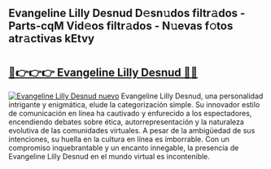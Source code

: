 ## Evangeline Lilly Desnud D𝚎sn𝚞dos filtr𝚊dos - Parts-cqM Vid𝚎os filtr𝚊dos - N𝚞evas f𝚘tos atr𝚊ctivas kEtvy

# <h2><a href="http://mb2pqna.tromn.icu/?c=Evangeline+Lilly+Desnud">🔗👉👉👉 Evangeline Lilly Desnud 🔗🔗</a></h2>

[![Evangeline Lilly Desnud nuevo](https://i.imgur.com/pEAQMta.gif)](http://mb2pqna.tromn.icu/?c=Evangeline+Lilly+Desnud)
Evangeline Lilly Desnud, una personalidad intrigante y enigmática, elude la categorización simple. Su innovador estilo de comunicación en línea ha cautivado y enfurecido a los espectadores, encendiendo debates sobre ética, autorrepresentación y la naturaleza evolutiva de las comunidades virtuales. A pesar de la ambigüedad de sus intenciones, su huella en la cultura en línea es imborrable. Con un compromiso inquebrantable y un encanto innegable, la presencia de Evangeline Lilly Desnud en el mundo virtual es incontenible.
